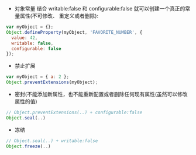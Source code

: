 - 对象常量
  结合 writable:false 和 configurable:false 就可以创建一个真正的常量属性(不可修改、 重定义或者删除):

```javascript
var myObject = {};
Object.defineProperty(myObject, 'FAVORITE_NUMBER', {
  value: 42,
  writable: false,
  configurable: false
});
```

- 禁止扩展

```javascript
var myObject = { a: 2 };
Object.preventExtensions(myObject);
```

- 密封(不能添加新属性，也不能重新配置或者删除任何现有属性(虽然可以修改属性的值)

```javascript
// Object.preventExtensions(..) + configurable:false
Object.seal(..)
```

- 冻结

```javascript
// Object.seal(..) + writable:false
Object.freeze(..)
```
